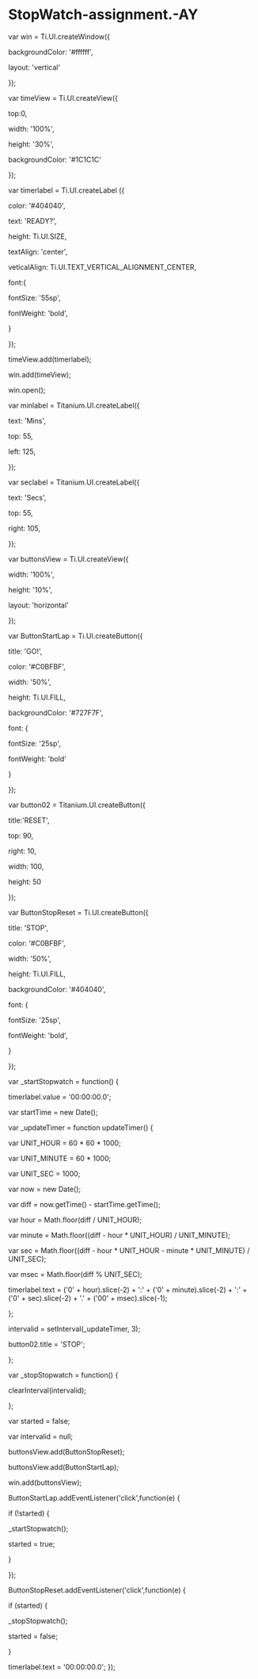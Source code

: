 # StopWatch-assignment.-AY
var win = Ti.UI.createWindow({

backgroundColor: '#ffffff',

layout: 'vertical'

});

var timeView = Ti.UI.createView({

top:0,

width: '100%',

height: '30%',

backgroundColor: '#1C1C1C'

});

var timerlabel = Ti.UI.createLabel ({

color: '#404040',

text: 'READY?',

height: Ti.UI.SIZE,

textAlign: 'center',

veticalAlign: Ti.UI.TEXT_VERTICAL_ALIGNMENT_CENTER,

font:{

fontSize: '55sp',

fontWeight: 'bold',

}

});

timeView.add(timerlabel);

win.add(timeView);

win.open();

var minlabel = Titanium.UI.createLabel({

text: 'Mins',

top: 55,

left: 125,

});

var seclabel = Titanium.UI.createLabel({

text: 'Secs',

top: 55,

right: 105,

});

var buttonsView = Ti.UI.createView({

width: '100%',

height: '10%',

layout: 'horizontal'

});

var ButtonStartLap = Ti.UI.createButton({

title: 'GO!',

color: '#C0BFBF',

width: '50%',

height: Ti.UI.FILL,

backgroundColor: '#727F7F',

font: {

fontSize: '25sp',

fontWeight: 'bold'

}

});

var button02 = Titanium.UI.createButton({

title:'RESET',

top: 90,

right: 10,

width: 100,

height: 50

});

var ButtonStopReset = Ti.UI.createButton({

title: 'STOP',

color: '#C0BFBF',

width: '50%',

height: Ti.UI.FILL,

backgroundColor: '#404040',

font: {

fontSize: '25sp',

fontWeight: 'bold',

}

});

var _startStopwatch = function() {

timerlabel.value = '00:00:00.0';

var startTime = new Date();

var _updateTimer = function updateTimer() {

var UNIT_HOUR = 60 * 60 * 1000;

var UNIT_MINUTE = 60 * 1000;

var UNIT_SEC = 1000;

var now = new Date();

var diff = now.getTime() - startTime.getTime();

var hour = Math.floor(diff / UNIT_HOUR);

var minute = Math.floor((diff - hour * UNIT_HOUR) / UNIT_MINUTE);

var sec = Math.floor((diff - hour * UNIT_HOUR - minute * UNIT_MINUTE) / UNIT_SEC);

var msec = Math.floor(diff % UNIT_SEC);

timerlabel.text = ('0' + hour).slice(-2) + ':' + ('0' + minute).slice(-2) + ':' + ('0' + sec).slice(-2) + '.' + ('00' + msec).slice(-1);

};

intervalid = setInterval(_updateTimer, 3);

button02.title = 'STOP';

};

var _stopStopwatch = function() {

clearInterval(intervalid);

};

var started = false;

var intervalid = null;

buttonsView.add(ButtonStopReset);

buttonsView.add(ButtonStartLap);

win.add(buttonsView);

ButtonStartLap.addEventListener('click',function(e) {

if (!started) {

_startStopwatch();

started = true;

}

});

ButtonStopReset.addEventListener('click',function(e) {

if (started) {

_stopStopwatch();

started = false;

}

timerlabel.text = '00:00:00.0';
});
